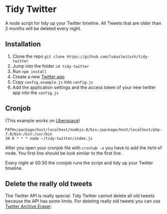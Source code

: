 # Tidy Twitter

A node script for tidy up your Twitter timeline. All Tweets that are older than 2 months will be deleted every night.

## Installation

1. Clone the repo `git clone https://github.com/lukasleitsch/tidy-twitter`
2. Jump into the folder `cd tidy-twitter`
3. Run `npm install`
4. Create a new [Twitter app](https://apps.twitter.com)
5. Copy `config.example.js` into `config.js`
6. Add the application settings and the access token of your new twitter app into the `config.js`

## Cronjob
(This example works on [Uberspace](http://uberspace.de))

```
PATH=/package/host/localhost/nodejs-8/bin:/package/host/localhost/php-7.0/bin:/bin:/usr/bin
30 0 * * * node ~/tidy-twitter/index.js
```

After you open your cronjob file with `crontab -e` you have to add the `PATH` of node. You first line should be look similar to the first line.

Every night at 00:30 the cronjob runs the script and tidy up your Twitter timeline.

## Delete the really old tweets

The Twitter API is really special. Tidy Twitter cannot delete all old tweets because the API has some limits. For deleting really old tweets you can use [Twitter Archive Eraser](http://martani.github.io/Twitter-Archive-Eraser/).
